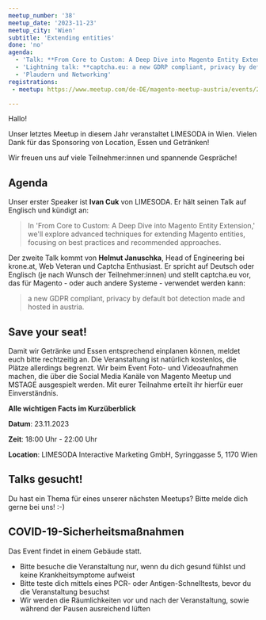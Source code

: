 ```yaml
---
meetup_number: '38'
meetup_date: '2023-11-23'
meetup_city: 'Wien'
subtitle: 'Extending entities'
done: 'no'
agenda:
  - 'Talk: **From Core to Custom: A Deep Dive into Magento Entity Extension** von Ivan Cuk'
  - 'Lightning talk: **captcha.eu: a new GDRP compliant, privacy by default bot detection made and hosted in Austria** von Helmut Januschka'
  - 'Plaudern und Networking'
registrations:
 - meetup: https://www.meetup.com/de-DE/magento-meetup-austria/events/296765018/

---
```


Hallo!

Unser letztes Meetup in diesem Jahr veranstaltet LIMESODA in Wien. Vielen Dank für das Sponsoring von
Location, Essen und Getränken!

Wir freuen uns auf viele Teilnehmer:innen und spannende Gespräche!

## Agenda

Unser erster Speaker ist **Ivan Cuk** von LIMESODA. Er hält seinen Talk auf Englisch und kündigt an:

> In 'From Core to Custom: A Deep Dive into Magento Entity Extension,' we'll explore advanced techniques for extending Magento entities, focusing on best practices and recommended approaches.

Der zweite Talk kommt von **Helmut Januschka**, Head of Engineering bei krone.at, Web Veteran und Captcha Enthusiast.
Er spricht auf Deutsch oder Englisch (je nach Wunsch der Teilnehmer:innen) und stellt captcha.eu vor, das für Magento -
oder auch andere Systeme - verwendet werden kann:

> a new GDPR compliant, privacy by default bot detection made and hosted in austria.

## Save your seat!

Damit wir Getränke und Essen entsprechend einplanen können, meldet euch bitte rechtzeitig an. Die Veranstaltung ist natürlich kostenlos, die Plätze allerdings begrenzt. Wir beim Event Foto- und Videoaufnahmen machen, die über die Social Media Kanäle von Magento Meetup und MSTAGE ausgespielt werden. Mit eurer Teilnahme erteilt ihr hierfür euer Einverständnis.

**Alle wichtigen Facts im Kurzüberblick**

**Datum**: 23.11.2023

**Zeit**: 18:00 Uhr - 22:00 Uhr

**Location**: LIMESODA Interactive Marketing GmbH, Syringgasse 5, 1170 Wien

## Talks gesucht!

Du hast ein Thema für eines unserer nächsten Meetups? Bitte melde dich gerne bei uns! :-)

## COVID-19-Sicherheitsmaßnahmen

Das Event findet in einem Gebäude statt.

- Bitte besuche die Veranstaltung nur, wenn du dich gesund fühlst und keine Krankheitsymptome aufweist
- Bitte teste dich mittels eines PCR- oder Antigen-Schnelltests, bevor du die Veranstaltung besuchst
- Wir werden die Räumlichkeiten vor und nach der Veranstaltung, sowie während der Pausen ausreichend lüften
